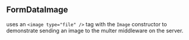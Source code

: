 ## FormDataImage

uses an `<image type="file" />` tag with the `Image` constructor to demonstrate sending an image to the multer middleware on the server.